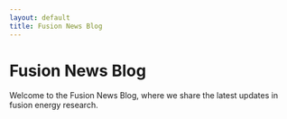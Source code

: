 ```yaml
---
layout: default
title: Fusion News Blog
---
```


# Fusion News Blog

Welcome to the Fusion News Blog, where we share the latest updates in fusion energy research.

